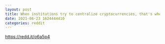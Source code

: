 ```yaml
--- 
layout: post 
title: When institutions try to centralize cryptocurrencies, that's where we will explode. Monero forever! 
date: 2021-06-23 1624444410 
categories: reddit 
--- 
```

https://redd.it/o6a5p4